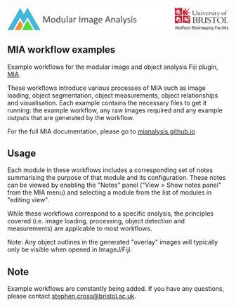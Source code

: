 [![Wolfson Bioimaging](./resources/images/Logo_text_UoB_128.png)](http://www.bristol.ac.uk/wolfson-bioimaging/)

MIA workflow examples
------------
Example workflows for the modular image and object analysis Fiji plugin, [MIA](https://github.com/mianalysis/mia). 

These workflows introduce various processes of MIA such as image loading, object segmentation, object measurements, object relationships and visualisation. Each example contains the necessary files to get it running: the example workflow, any raw images required and any example outputs that are generated by the workflow.

For the full MIA documentation, please go to [mianalysis.github.io](https://mianalysis.github.io)


Usage
------------
Each module in these workflows includes a corresponding set of notes summarising the purpose of that module and its configuration. These notes can be viewed by enabling the "Notes" panel ("View > Show notes panel" from the MIA menu) and selecting a module from the list of modules in "editing view".

While these workflows correspond to a specific analysis, the principles covered (i.e. image loading, processing, object detection and measurements) are applicable to most workflows.

Note: Any object outlines in the generated "overlay" images will typically only be visible when opened in ImageJ/Fiji.


Note
------------
Example workflows are constantly being added.  If you have any questions, please contact stephen.cross@bristol.ac.uk.